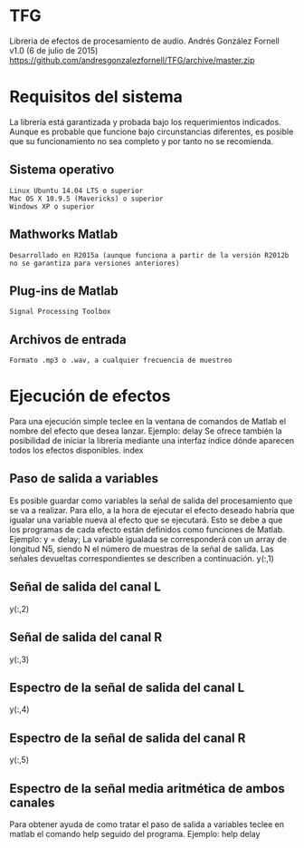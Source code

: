 # TFG
Libreria de efectos de procesamiento de audio.
Andrés González Fornell
v1.0 (6 de julio de 2015)
https://github.com/andresgonzalezfornell/TFG/archive/master.zip

# Requisitos del sistema
La librería está garantizada y probada bajo los requerimientos indicados. Aunque es probable que funcione bajo circunstancias diferentes, es posible que su funcionamiento no sea completo y por tanto no se recomienda.
## Sistema operativo
    Linux Ubuntu 14.04 LTS o superior
    Mac OS X 10.9.5 (Mavericks) o superior
    Windows XP o superior
## Mathworks Matlab
    Desarrollado en R2015a (aunque funciona a partir de la versión R2012b no se garantiza para versiones anteriores)
## Plug-ins de Matlab
    Signal Processing Toolbox
## Archivos de entrada
    Formato .mp3 o .wav, a cualquier frecuencia de muestreo

# Ejecución de efectos
Para una ejecución simple teclee en la ventana de comandos de Matlab el nombre del efecto que desea lanzar. Ejemplo:
delay
Se ofrece también la posibilidad de iniciar la librería mediante una interfaz índice dónde aparecen todos los efectos disponibles.
index
## Paso de salida a variables
Es posible guardar como variables la señal de salida del procesamiento que se va a realizar. Para ello, a la hora de ejecutar el efecto deseado habría que igualar una variable nueva al efecto que se ejecutará. Esto se debe a que los programas de cada efecto están definidos como funciones de Matlab. Ejemplo:
y = delay;
La variable igualada se corresponderá con un array de longitud N5, siendo N el número de muestras de la señal de salida. Las señales devueltas correspondientes se describen a continuación.
y(:,1)
## Señal de salida del canal L
y(:,2)
## Señal de salida del canal R
y(:,3)
## Espectro de la señal de salida del canal L
y(:,4)
## Espectro de la señal de salida del canal R
y(:,5)
## Espectro de la señal media aritmética de ambos canales
Para obtener ayuda de como tratar el paso de salida a variables teclee en matlab el comando help seguido del programa. Ejemplo:
help delay
